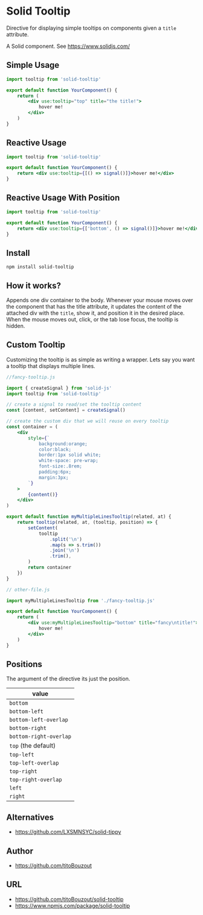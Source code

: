 # Solid Tooltip

Directive for displaying simple tooltips on components given a `title` attribute.

A Solid component. See https://www.solidjs.com/

## Simple Usage

```jsx
import tooltip from 'solid-tooltip'

export default function YourComponent() {
	return (
		<div use:tooltip="top" title="the title!">
			hover me!
		</div>
	)
}
```

## Reactive Usage

```jsx
import tooltip from 'solid-tooltip'

export default function YourComponent() {
	return <div use:tooltip={[() => signal()]}>hover me!</div>
}
```

## Reactive Usage With Position

```jsx
import tooltip from 'solid-tooltip'

export default function YourComponent() {
	return <div use:tooltip={['bottom', () => signal()]}>hover me!</div>
}
```

## Install

`npm install solid-tooltip`

## How it works?

Appends one div container to the body. Whenever your mouse moves over the component that has the title attribute, it updates the content of the attached div with the `title`, show it, and position it in the desired place. When the mouse moves out, click, or the tab lose focus, the tooltip is hidden.

## Custom Tooltip

Customizing the tooltip is as simple as writing a wrapper. Lets say you want a tooltip that displays multiple lines.

```jsx
//fancy-tooltip.js

import { createSignal } from 'solid-js'
import tooltip from 'solid-tooltip'

// create a signal to read/set the tooltip content
const [content, setContent] = createSignal()

// create the custom div that we will reuse on every tooltip
const container = (
	<div
		style={`
			background:orange;
			color:black;
			border:1px solid white;
			white-space: pre-wrap;
			font-size:.8rem;
			padding:6px;
			margin:3px;
		`}
	>
		{content()}
	</div>
)

export default function myMultipleLinesTooltip(related, at) {
	return tooltip(related, at, (tooltip, position) => {
		setContent(
			tooltip
				.split('\n')
				.map(s => s.trim())
				.join('\n')
				.trim(),
		)
		return container
	})
}

// other-file.js

import myMultipleLinesTooltip from './fancy-tooltip.js'

export default function YourComponent() {
	return (
		<div use:myMultipleLinesTooltip="bottom" title="fancy\ntitle!">
			hover me!
		</div>
	)
}
```

## Positions

The argument of the directive its just the position.

| value                  |
| ---------------------- |
| `bottom`               |
| `bottom-left`          |
| `bottom-left-overlap`  |
| `bottom-right`         |
| `bottom-right-overlap` |
| `top` (the default)    |
| `top-left`             |
| `top-left-overlap`     |
| `top-right`            |
| `top-right-overlap`    |
| `left`                 |
| `right`                |

## Alternatives

- https://github.com/LXSMNSYC/solid-tippy

## Author

- https://github.com/titoBouzout

## URL

- https://github.com/titoBouzout/solid-tooltip
- https://www.npmjs.com/package/solid-tooltip
